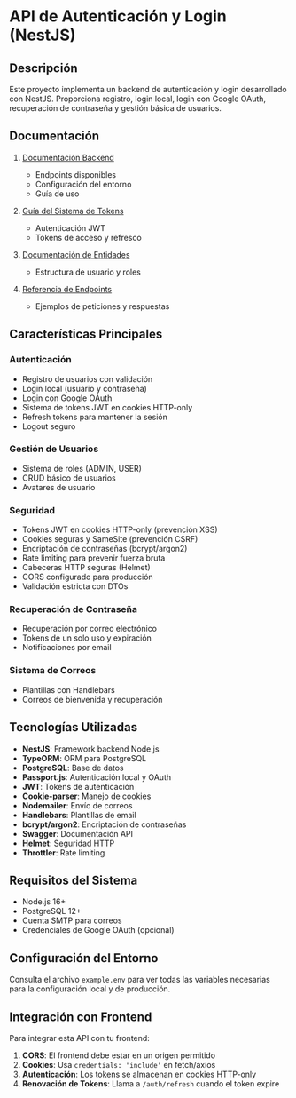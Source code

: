 # API de Autenticación y Login (NestJS)

## Descripción

Este proyecto implementa un backend de autenticación y login desarrollado con NestJS. Proporciona registro, login local, login con Google OAuth, recuperación de contraseña y gestión básica de usuarios.

## Documentación

1. [Documentación Backend](docs/backend-documentation.md)
   * Endpoints disponibles
   * Configuración del entorno
   * Guía de uso

2. [Guía del Sistema de Tokens](docs/token-system-guide.md)
   * Autenticación JWT
   * Tokens de acceso y refresco

3. [Documentación de Entidades](docs/entities-documentation.md)
   * Estructura de usuario y roles

4. [Referencia de Endpoints](docs/endpoints-reference.md)
   * Ejemplos de peticiones y respuestas

## Características Principales

### Autenticación
- Registro de usuarios con validación
- Login local (usuario y contraseña)
- Login con Google OAuth
- Sistema de tokens JWT en cookies HTTP-only
- Refresh tokens para mantener la sesión
- Logout seguro

### Gestión de Usuarios
- Sistema de roles (ADMIN, USER)
- CRUD básico de usuarios
- Avatares de usuario

### Seguridad
- Tokens JWT en cookies HTTP-only (prevención XSS)
- Cookies seguras y SameSite (prevención CSRF)
- Encriptación de contraseñas (bcrypt/argon2)
- Rate limiting para prevenir fuerza bruta
- Cabeceras HTTP seguras (Helmet)
- CORS configurado para producción
- Validación estricta con DTOs

### Recuperación de Contraseña
- Recuperación por correo electrónico
- Tokens de un solo uso y expiración
- Notificaciones por email

### Sistema de Correos
- Plantillas con Handlebars
- Correos de bienvenida y recuperación

## Tecnologías Utilizadas

- **NestJS**: Framework backend Node.js
- **TypeORM**: ORM para PostgreSQL
- **PostgreSQL**: Base de datos
- **Passport.js**: Autenticación local y OAuth
- **JWT**: Tokens de autenticación
- **Cookie-parser**: Manejo de cookies
- **Nodemailer**: Envío de correos
- **Handlebars**: Plantillas de email
- **bcrypt/argon2**: Encriptación de contraseñas
- **Swagger**: Documentación API
- **Helmet**: Seguridad HTTP
- **Throttler**: Rate limiting

## Requisitos del Sistema

- Node.js 16+
- PostgreSQL 12+
- Cuenta SMTP para correos
- Credenciales de Google OAuth (opcional)

## Configuración del Entorno

Consulta el archivo `example.env` para ver todas las variables necesarias para la configuración local y de producción.

## Integración con Frontend

Para integrar esta API con tu frontend:

1. **CORS**: El frontend debe estar en un origen permitido
2. **Cookies**: Usa `credentials: 'include'` en fetch/axios
3. **Autenticación**: Los tokens se almacenan en cookies HTTP-only
4. **Renovación de Tokens**: Llama a `/auth/refresh` cuando el token expire